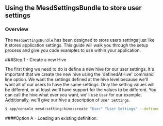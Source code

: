 ## Using the MesdSettingsBundle to store user settings

### Overview

The `MesdSettingsBundle` has been designed to store users settings just like it
stores application settings. This guide will walk you through the setup process
and give you code examples to use within your application.


###Step 1 - Create a new Hive

The first thing we need to do is define a new hive for our user settings. It's
important that we create the new hive using the 'definedAtHive' command line
option. We want the settings defined at the hive level because we'll want all
of our users to have the same settings. Only the setting values will be
different, or at least we'll have support for the values to be different. You
can call the hive what ever you want, we'll use `User` for our example.
Additionally, we'll give our hive a description of `User Settings`.

``` bash
$ app/console mesd:setting:hive:create "User" "User Settings" --definedAtHive
```

####Option A - Loading an existing definition:

